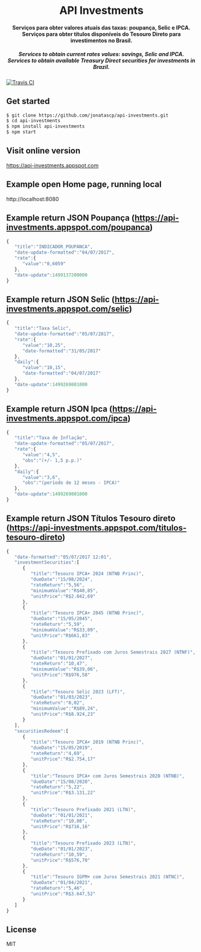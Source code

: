 <h1 align="center">API Investments</h1>

<h4 align="center">Serviços para obter valores atuais das taxas: poupança, Selic e IPCA.
<br />Serviços para obter títulos disponíveis do Tesouro Direto para investimentos no Brasil.</h4>

<h5 align="center"><i>Services to obtain current rates values: savings, Selic and IPCA.
<br />Services to obtain available Treasury Direct securities for investments in Brazil.</i></h5>
<a href="https://travis-ci.org/jonatascp/api-investments">
  <img src="https://travis-ci.org/jonatascp/api-investments.svg?branch=master" alt="Travis CI" />
</a>
<br />

## Get started
```sh
$ git clone https://github.com/jonatascp/api-investments.git
$ cd api-investments
$ npm install api-investments
$ npm start
```

## Visit online version
https://api-investments.appspot.com

## Example open Home page, running local
http://localhost:8080

## Example return JSON Poupança (https://api-investments.appspot.com/poupanca)
```js
{  
   "title":"INDICADOR_POUPANCA",
   "date-update-formatted":"04/07/2017",
   "rate":{  
      "value":"0,6059"
   },
   "date-update":1499137200000
}
```

## Example return JSON Selic (https://api-investments.appspot.com/selic)

```js
{  
   "title":"Taxa Selic",
   "date-update-formatted":"05/07/2017",
   "rate":{  
      "value":"10,25",
      "date-formatted":"31/05/2017"
   },
   "daily":{  
      "value":"10,15",
      "date-formatted":"04/07/2017"
   },
   "date-update":1499269801000
}
```

## Example return JSON Ipca (https://api-investments.appspot.com/ipca)

```js
{  
   "title":"Taxa de Inflação",
   "date-update-formatted":"05/07/2017",
   "rate":{  
      "value":"4,5",
      "obs":"(+/- 1,5 p.p.)"
   },
   "daily":{  
      "value":"3,6",
      "obs":"(período de 12 meses - IPCA)"
   },
   "date-update":1499269801000
}
```

## Example return JSON Títulos Tesouro direto (https://api-investments.appspot.com/titulos-tesouro-direto)

```js
{  
   "date-formatted":"05/07/2017 12:01",
   "investmentSecurities":[  
      {  
         "title":"Tesouro IPCA+ 2024 (NTNB Princ)",
         "dueDate":"15/08/2024",
         "rateReturn":"5,56",
         "minimumValue":"R$40,85",
         "unitPrice":"R$2.042,69"
      },
      {  
         "title":"Tesouro IPCA+ 2045 (NTNB Princ)",
         "dueDate":"15/05/2045",
         "rateReturn":"5,59",
         "minimumValue":"R$33,09",
         "unitPrice":"R$661,83"
      },
      {  
         "title":"Tesouro Prefixado com Juros Semestrais 2027 (NTNF)",
         "dueDate":"01/01/2027",
         "rateReturn":"10,47",
         "minimumValue":"R$39,06",
         "unitPrice":"R$976,58"
      },
      {  
         "title":"Tesouro Selic 2023 (LFT)",
         "dueDate":"01/03/2023",
         "rateReturn":"0,02",
         "minimumValue":"R$89,24",
         "unitPrice":"R$8.924,23"
      }
   ],
   "securitiesRedeem":[  
      {  
         "title":"Tesouro IPCA+ 2019 (NTNB Princ)",
         "dueDate":"15/05/2019",
         "rateReturn":"4,69",
         "unitPrice":"R$2.754,17"
      },
      {  
         "title":"Tesouro IPCA+ com Juros Semestrais 2020 (NTNB)",
         "dueDate":"15/08/2020",
         "rateReturn":"5,22",
         "unitPrice":"R$3.131,22"
      },
      {  
         "title":"Tesouro Prefixado 2021 (LTN)",
         "dueDate":"01/01/2021",
         "rateReturn":"10,08",
         "unitPrice":"R$716,16"
      },
      {  
         "title":"Tesouro Prefixado 2023 (LTN)",
         "dueDate":"01/01/2023",
         "rateReturn":"10,59",
         "unitPrice":"R$576,70"
      },
      {  
         "title":"Tesouro IGPM+ com Juros Semestrais 2021 (NTNC)",
         "dueDate":"01/04/2021",
         "rateReturn":"5,46",
         "unitPrice":"R$3.647,52"
      }
   ]
}
```

## License
MIT
